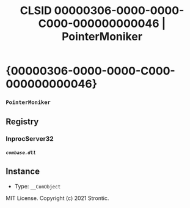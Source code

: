﻿---
title: "CLSID 00000306-0000-0000-C000-000000000046 | PointerMoniker"
excerpt: What is COM-Object CLSID 00000306-0000-0000-C000-000000000046?
---

# {00000306-0000-0000-C000-000000000046}

### `PointerMoniker`

## Registry


### InprocServer32

##### `combase.dll`

## Instance

* Type: `__ComObject`

MIT License. Copyright (c) 2021 Strontic.


